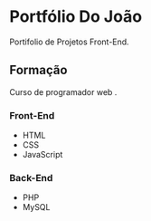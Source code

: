 # Portfólio Do João
Portifolio de Projetos Front-End.

## Formação 
 Curso de programador web .

### Front-End
 - HTML
 - CSS
 - JavaScript    <!-- - Significa lista nao ordenada -->

### Back-End 
 - PHP  
 - MySQL